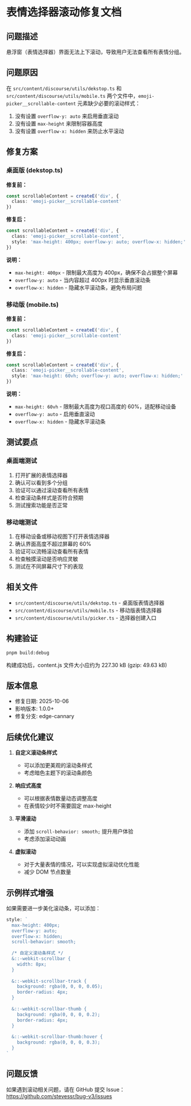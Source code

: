 # 表情选择器滚动修复文档

## 问题描述

悬浮窗（表情选择器）界面无法上下滚动，导致用户无法查看所有表情分组。

## 问题原因

在 `src/content/discourse/utils/dekstop.ts` 和 `src/content/discourse/utils/mobile.ts` 两个文件中，`emoji-picker__scrollable-content` 元素缺少必要的滚动样式：

1. 没有设置 `overflow-y: auto` 来启用垂直滚动
2. 没有设置 `max-height` 来限制容器高度
3. 没有设置 `overflow-x: hidden` 来防止水平滚动

## 修复方案

### 桌面版 (dekstop.ts)

**修复前：**
```typescript
const scrollableContent = createE('div', {
  class: 'emoji-picker__scrollable-content'
})
```

**修复后：**
```typescript
const scrollableContent = createE('div', {
  class: 'emoji-picker__scrollable-content',
  style: 'max-height: 400px; overflow-y: auto; overflow-x: hidden;'
})
```

**说明：**
- `max-height: 400px` - 限制最大高度为 400px，确保不会占据整个屏幕
- `overflow-y: auto` - 当内容超过 400px 时显示垂直滚动条
- `overflow-x: hidden` - 隐藏水平滚动条，避免布局问题

### 移动版 (mobile.ts)

**修复前：**
```typescript
const scrollableContent = createE('div', {
  class: 'emoji-picker__scrollable-content'
})
```

**修复后：**
```typescript
const scrollableContent = createE('div', {
  class: 'emoji-picker__scrollable-content',
  style: 'max-height: 60vh; overflow-y: auto; overflow-x: hidden;'
})
```

**说明：**
- `max-height: 60vh` - 限制最大高度为视口高度的 60%，适配移动设备
- `overflow-y: auto` - 启用垂直滚动
- `overflow-x: hidden` - 隐藏水平滚动条

## 测试要点

### 桌面端测试
1. 打开扩展的表情选择器
2. 确认可以看到多个分组
3. 验证可以通过滚动查看所有表情
4. 检查滚动条样式是否符合预期
5. 测试搜索功能是否正常

### 移动端测试
1. 在移动设备或移动视图下打开表情选择器
2. 确认界面高度不超过屏幕的 60%
3. 验证可以流畅滚动查看所有表情
4. 检查触摸滚动是否响应灵敏
5. 测试在不同屏幕尺寸下的表现

## 相关文件

- `src/content/discourse/utils/dekstop.ts` - 桌面版表情选择器
- `src/content/discourse/utils/mobile.ts` - 移动版表情选择器
- `src/content/discourse/utils/picker.ts` - 选择器创建入口

## 构建验证

```bash
pnpm build:debug
```

构建成功后，content.js 文件大小应约为 227.30 kB (gzip: 49.63 kB)

## 版本信息

- 修复日期: 2025-10-06
- 影响版本: 1.0.0+
- 修复分支: edge-cannary

## 后续优化建议

1. **自定义滚动条样式**
   - 可以添加更美观的滚动条样式
   - 考虑暗色主题下的滚动条颜色

2. **响应式高度**
   - 可以根据表情数量动态调整高度
   - 在表情较少时不需要固定 max-height

3. **平滑滚动**
   - 添加 `scroll-behavior: smooth;` 提升用户体验
   - 考虑添加滚动动画

4. **虚拟滚动**
   - 对于大量表情的情况，可以实现虚拟滚动优化性能
   - 减少 DOM 节点数量

## 示例样式增强

如果需要进一步美化滚动条，可以添加：

```typescript
style: `
  max-height: 400px;
  overflow-y: auto;
  overflow-x: hidden;
  scroll-behavior: smooth;
  
  /* 自定义滚动条样式 */
  &::-webkit-scrollbar {
    width: 8px;
  }
  
  &::-webkit-scrollbar-track {
    background: rgba(0, 0, 0, 0.05);
    border-radius: 4px;
  }
  
  &::-webkit-scrollbar-thumb {
    background: rgba(0, 0, 0, 0.2);
    border-radius: 4px;
  }
  
  &::-webkit-scrollbar-thumb:hover {
    background: rgba(0, 0, 0, 0.3);
  }
`
```

## 问题反馈

如果遇到滚动相关问题，请在 GitHub 提交 Issue：
https://github.com/stevessr/bug-v3/issues
